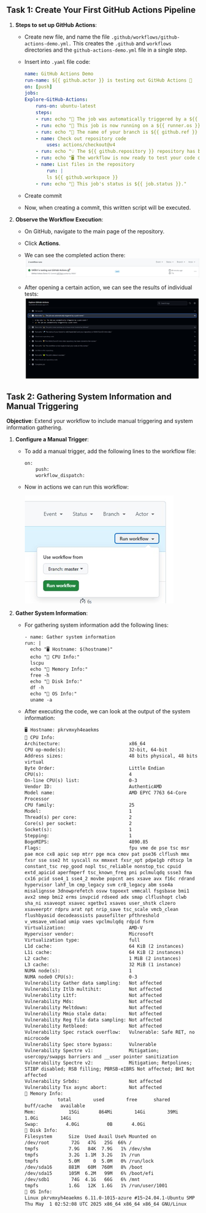 ## Task 1: Create Your First GitHub Actions Pipeline

1. **Steps to set up GitHub Actions**:
   - Create new file, and name the file `.github/workflows/github-actions-demo.yml.` This creates the `.github` and `workflows` directories and the `github-actions-demo.yml` file in a single step.

   - Insert into `.yaml` file code:

        ```yaml
        name: GitHub Actions Demo
        run-name: ${{ github.actor }} is testing out GitHub Actions 🚀
        on: [push]
        jobs:
        Explore-GitHub-Actions:
            runs-on: ubuntu-latest
            steps:
            - run: echo "🎉 The job was automatically triggered by a ${{ github.event_name }} event."
            - run: echo "🐧 This job is now running on a ${{ runner.os }} server hosted by GitHub!"
            - run: echo "🔎 The name of your branch is ${{ github.ref }} and your repository is ${{ github.repository }}."
            - name: Check out repository code
                uses: actions/checkout@v4
            - run: echo "💡 The ${{ github.repository }} repository has been cloned to the runner."
            - run: echo "🖥️ The workflow is now ready to test your code on the runner."
            - name: List files in the repository
                run: |
                ls ${{ github.workspace }}
            - run: echo "🍏 This job's status is ${{ job.status }}."
        ```

    - Create commit

    - Now, when creating a commit, this written script will be executed.

2. **Observe the Workflow Execution**:

    - On GitHub, navigate to the main page of the repository.

    - Click **Actions**.

    - We can see the completed action there: 
        ![alt text](images/workflow_1.jpg)

    - After opening a certain action, we can see the results of individual tests:
        ![alt text](images/workflow_2.jpg)


## Task 2: Gathering System Information and Manual Triggering

**Objective**: Extend your workflow to include manual triggering and system information gathering.

1. **Configure a Manual Trigger**:

    - To add a manual trigger, add the following lines to the workflow file:

        ```
        on:
            push:
            workflow_dispatch:
        ```
    - Now in actions we can run this workflow:

        ![alt text](images/workflow_3.jpg)

2. **Gather System Information**:
   - For gathering system information add the following lines:
        ```
        - name: Gather system information
        run: |
          echo "🖥️ Hostname: $(hostname)"
          echo "🧠 CPU Info:"
          lscpu
          echo "💾 Memory Info:"
          free -h
          echo "📀 Disk Info:"
          df -h
          echo "🧰 OS Info:"
          uname -a
        ```
   - After executing the code, we can look at the output of the system information:
        ```
        🖥️ Hostname: pkrvmxyh4eaekms
        🧠 CPU Info:
        Architecture:                         x86_64
        CPU op-mode(s):                       32-bit, 64-bit
        Address sizes:                        48 bits physical, 48 bits virtual
        Byte Order:                           Little Endian
        CPU(s):                               4
        On-line CPU(s) list:                  0-3
        Vendor ID:                            AuthenticAMD
        Model name:                           AMD EPYC 7763 64-Core Processor
        CPU family:                           25
        Model:                                1
        Thread(s) per core:                   2
        Core(s) per socket:                   2
        Socket(s):                            1
        Stepping:                             1
        BogoMIPS:                             4890.85
        Flags:                                fpu vme de pse tsc msr pae mce cx8 apic sep mtrr pge mca cmov pat pse36 clflush mmx fxsr sse sse2 ht syscall nx mmxext fxsr_opt pdpe1gb rdtscp lm constant_tsc rep_good nopl tsc_reliable nonstop_tsc cpuid extd_apicid aperfmperf tsc_known_freq pni pclmulqdq ssse3 fma cx16 pcid sse4_1 sse4_2 movbe popcnt aes xsave avx f16c rdrand hypervisor lahf_lm cmp_legacy svm cr8_legacy abm sse4a misalignsse 3dnowprefetch osvw topoext vmmcall fsgsbase bmi1 avx2 smep bmi2 erms invpcid rdseed adx smap clflushopt clwb sha_ni xsaveopt xsavec xgetbv1 xsaves user_shstk clzero xsaveerptr rdpru arat npt nrip_save tsc_scale vmcb_clean flushbyasid decodeassists pausefilter pfthreshold v_vmsave_vmload umip vaes vpclmulqdq rdpid fsrm
        Virtualization:                       AMD-V
        Hypervisor vendor:                    Microsoft
        Virtualization type:                  full
        L1d cache:                            64 KiB (2 instances)
        L1i cache:                            64 KiB (2 instances)
        L2 cache:                             1 MiB (2 instances)
        L3 cache:                             32 MiB (1 instance)
        NUMA node(s):                         1
        NUMA node0 CPU(s):                    0-3
        Vulnerability Gather data sampling:   Not affected
        Vulnerability Itlb multihit:          Not affected
        Vulnerability L1tf:                   Not affected
        Vulnerability Mds:                    Not affected
        Vulnerability Meltdown:               Not affected
        Vulnerability Mmio stale data:        Not affected
        Vulnerability Reg file data sampling: Not affected
        Vulnerability Retbleed:               Not affected
        Vulnerability Spec rstack overflow:   Vulnerable: Safe RET, no microcode
        Vulnerability Spec store bypass:      Vulnerable
        Vulnerability Spectre v1:             Mitigation; usercopy/swapgs barriers and __user pointer sanitization
        Vulnerability Spectre v2:             Mitigation; Retpolines; STIBP disabled; RSB filling; PBRSB-eIBRS Not affected; BHI Not affected
        Vulnerability Srbds:                  Not affected
        Vulnerability Tsx async abort:        Not affected
        💾 Memory Info:
                    total        used        free      shared  buff/cache   available
        Mem:            15Gi       864Mi        14Gi        39Mi       1.0Gi        14Gi
        Swap:          4.0Gi          0B       4.0Gi
        📀 Disk Info:
        Filesystem      Size  Used Avail Use% Mounted on
        /dev/root        72G   47G   25G  66% /
        tmpfs           7.9G   84K  7.9G   1% /dev/shm
        tmpfs           3.2G  1.1M  3.2G   1% /run
        tmpfs           5.0M     0  5.0M   0% /run/lock
        /dev/sda16      881M   60M  760M   8% /boot
        /dev/sda15      105M  6.2M   99M   6% /boot/efi
        /dev/sdb1        74G  4.1G   66G   6% /mnt
        tmpfs           1.6G   12K  1.6G   1% /run/user/1001
        🧰 OS Info:
        Linux pkrvmxyh4eaekms 6.11.0-1015-azure #15~24.04.1-Ubuntu SMP Thu May  1 02:52:08 UTC 2025 x86_64 x86_64 x86_64 GNU/Linux
        ```